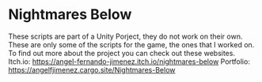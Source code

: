 # Nightmares Below
These scripts are part of a Unity Porject, they do not work on their own. These are only some of the scripts for the game, the ones that I worked on. To find out more about the project you can check out these websites. 
Itch.io: https://angel-fernando-jimenez.itch.io/nightmares-below
Portfolio: https://angelfjimenez.cargo.site/Nightmares-Below
